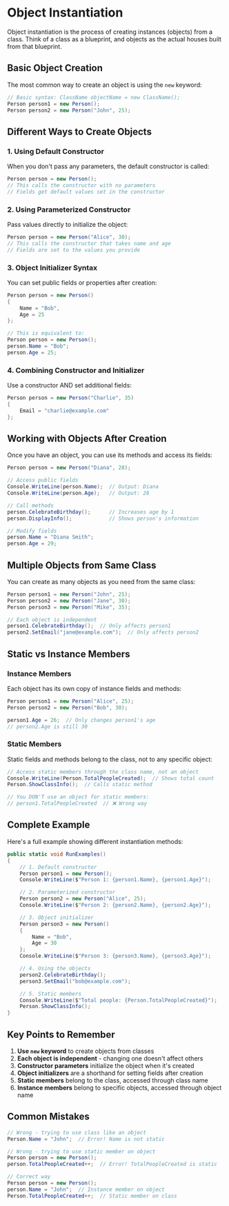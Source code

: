 # Object Instantiation

Object instantiation is the process of creating instances (objects) from a class. Think of a class as a blueprint, and objects as the actual houses built from that blueprint.

## Basic Object Creation

The most common way to create an object is using the `new` keyword:

```csharp
// Basic syntax: ClassName objectName = new ClassName();
Person person1 = new Person();
Person person2 = new Person("John", 25);
```

## Different Ways to Create Objects

### 1. Using Default Constructor

When you don't pass any parameters, the default constructor is called:

```csharp
Person person = new Person();
// This calls the constructor with no parameters
// Fields get default values set in the constructor
```

### 2. Using Parameterized Constructor

Pass values directly to initialize the object:

```csharp
Person person = new Person("Alice", 30);
// This calls the constructor that takes name and age
// Fields are set to the values you provide
```

### 3. Object Initializer Syntax

You can set public fields or properties after creation:

```csharp
Person person = new Person()
{
    Name = "Bob",
    Age = 25
};

// This is equivalent to:
Person person = new Person();
person.Name = "Bob";
person.Age = 25;
```

### 4. Combining Constructor and Initializer

Use a constructor AND set additional fields:

```csharp
Person person = new Person("Charlie", 35)
{
    Email = "charlie@example.com"
};
```

## Working with Objects After Creation

Once you have an object, you can use its methods and access its fields:

```csharp
Person person = new Person("Diana", 28);

// Access public fields
Console.WriteLine(person.Name);  // Output: Diana
Console.WriteLine(person.Age);   // Output: 28

// Call methods
person.CelebrateBirthday();      // Increases age by 1
person.DisplayInfo();            // Shows person's information

// Modify fields
person.Name = "Diana Smith";
person.Age = 29;
```

## Multiple Objects from Same Class

You can create as many objects as you need from the same class:

```csharp
Person person1 = new Person("John", 25);
Person person2 = new Person("Jane", 30);
Person person3 = new Person("Mike", 35);

// Each object is independent
person1.CelebrateBirthday();  // Only affects person1
person2.SetEmail("jane@example.com");  // Only affects person2
```

## Static vs Instance Members

### Instance Members

Each object has its own copy of instance fields and methods:

```csharp
Person person1 = new Person("Alice", 25);
Person person2 = new Person("Bob", 30);

person1.Age = 26;  // Only changes person1's age
// person2.Age is still 30
```

### Static Members

Static fields and methods belong to the class, not to any specific object:

```csharp
// Access static members through the class name, not an object
Console.WriteLine(Person.TotalPeopleCreated);  // Shows total count
Person.ShowClassInfo();  // Calls static method

// You DON'T use an object for static members:
// person1.TotalPeopleCreated  // ❌ Wrong way
```

## Complete Example

Here's a full example showing different instantiation methods:

```csharp
public static void RunExamples()
{
    // 1. Default constructor
    Person person1 = new Person();
    Console.WriteLine($"Person 1: {person1.Name}, {person1.Age}");

    // 2. Parameterized constructor
    Person person2 = new Person("Alice", 25);
    Console.WriteLine($"Person 2: {person2.Name}, {person2.Age}");

    // 3. Object initializer
    Person person3 = new Person()
    {
        Name = "Bob",
        Age = 30
    };
    Console.WriteLine($"Person 3: {person3.Name}, {person3.Age}");

    // 4. Using the objects
    person2.CelebrateBirthday();
    person3.SetEmail("bob@example.com");

    // 5. Static members
    Console.WriteLine($"Total people: {Person.TotalPeopleCreated}");
    Person.ShowClassInfo();
}
```

## Key Points to Remember

1. **Use `new` keyword** to create objects from classes
2. **Each object is independent** - changing one doesn't affect others
3. **Constructor parameters** initialize the object when it's created
4. **Object initializers** are a shorthand for setting fields after creation
5. **Static members** belong to the class, accessed through class name
6. **Instance members** belong to specific objects, accessed through object name

## Common Mistakes

```csharp
// Wrong - trying to use class like an object
Person.Name = "John";  // Error! Name is not static

// Wrong - trying to use static member on object
Person person = new Person();
person.TotalPeopleCreated++;  // Error! TotalPeopleCreated is static

// Correct way
Person person = new Person();
person.Name = "John";  // Instance member on object
Person.TotalPeopleCreated++;  // Static member on class
```
